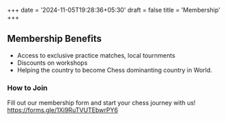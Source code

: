 +++
date = '2024-11-05T19:28:36+05:30'
draft = false
title = 'Membership'
+++

## Membership Benefits

-   Access to exclusive practice matches, local tournments
-   Discounts on workshops
-   Helping the country to become Chess dominanting country in World.

### How to Join

Fill out our membership form and start your chess journey with us!
https://forms.gle/1Xi9RuTVUTEbwrPY6
